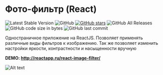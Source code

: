 # Фото-фильтр (React) 

 ![Latest Stable Version](https://img.shields.io/github/release/NataliShip/react_image_filter.svg) ![GitHub](https://img.shields.io/github/license/NataliShip/react_image_filter.svg) [![GitHub stars](https://img.shields.io/github/stars/NataliShip/react_image_filter.svg)](https://github.com/NataliShip/react_image_filter/stargazers)  ![GitHub All Releases](https://img.shields.io/github/downloads/NataliShip/react_image_filter/total.svg)  ![GitHub code size in bytes](https://img.shields.io/github/languages/code-size/NataliShip/react_image_filter.svg)  ![GitHub last commit](https://img.shields.io/github/last-commit/NataliShip/chat-react-redux-websocket.svg)

Одностраничное приложение на ReactJS. Позволяет применять различные виды фильтров к изображению. Так же позволяет изменить настройки яркости, контрастности и насыщенности вручную

**DEMO: http://reactapp.ru/react-image-filter/**

![Alt text](http://reactapp.ru/img/photo.jpg "Фото-фильтр")
